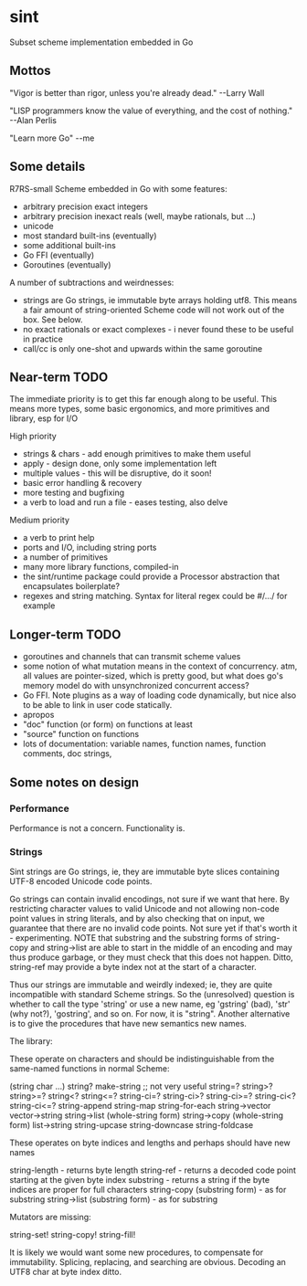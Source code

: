 # sint

Subset scheme implementation embedded in Go

## Mottos

"Vigor is better than rigor, unless you're already dead."  --Larry Wall

"LISP programmers know the value of everything, and the cost of nothing."  --Alan Perlis

"Learn more Go" --me

## Some details

R7RS-small Scheme embedded in Go with some features:

- arbitrary precision exact integers
- arbitrary precision inexact reals (well, maybe rationals, but ...)
- unicode
- most standard built-ins (eventually)
- some additional built-ins
- Go FFI (eventually)
- Goroutines (eventually)

A number of subtractions and weirdnesses:

- strings are Go strings, ie immutable byte arrays holding utf8.  This means a fair amount of string-oriented Scheme code will not work out of the box.  See below.
- no exact rationals or exact complexes - i never found these to be useful in practice
- call/cc is only one-shot and upwards within the same goroutine


## Near-term TODO

The immediate priority is to get this far enough along to be useful.  This means more types,
some basic ergonomics, and more primitives and library, esp for I/O

High priority

- strings & chars - add enough primitives to make them useful
- apply - design done, only some implementation left
- multiple values - this will be disruptive, do it soon!
- basic error handling & recovery
- more testing and bugfixing
- a verb to load and run a file - eases testing, also delve

Medium priority

- a verb to print help
- ports and I/O, including string ports
- a number of primitives
- many more library functions, compiled-in
- the sint/runtime package could provide a Processor abstraction that encapsulates boilerplate?
- regexes and string matching.  Syntax for literal regex could be #/.../ for example

## Longer-term TODO

- goroutines and channels that can transmit scheme values
- some notion of what mutation means in the context of concurrency.  atm, all values are pointer-sized, which is pretty good, but what does go's memory model do with unsynchronized concurrent access?
- Go FFI.  Note plugins as a way of loading code dynamically, but nice also to be able to link in user code statically.
- apropos
- "doc" function (or form) on functions at least
- "source" function on functions
- lots of documentation: variable names, function names, function comments, doc strings, 

## Some notes on design

### Performance

Performance is not a concern.  Functionality is.

### Strings

Sint strings are Go strings, ie, they are immutable byte slices containing UTF-8 encoded
Unicode code points.

Go strings can contain invalid encodings, not sure if we want that here.
By restricting character values to valid Unicode and not allowing non-code point values
in string literals, and by also checking that on input, we guarantee that there are no
invalid code points.  Not sure yet if that's worth it - experimenting.  NOTE that substring
and the substring forms of string-copy and string->list are able to start in the middle
of an encoding and may thus produce garbage, or they must check that this does not happen. 
Ditto, string-ref may provide a byte index not at the start of a character.

Thus our strings are immutable and weirdly indexed; ie, they are quite incompatible with
standard Scheme strings.  So the (unresolved) question is whether to call the type 'string'
or use a new name, eg 'gstring' (bad), 'str' (why not?), 'gostring', and so on.  For now,
it is "string".  Another alternative is to give the procedures that have new semantics
new names.

The library:

These operate on characters and should be indistinguishable from the same-named functions
in normal Scheme:

(string char ...)
string?
make-string  ;; not very useful
string=?
string>?
string>=?
string<?
string<=?
string-ci=?
string-ci>?
string-ci>=?
string-ci<?
string-ci<=?
string-append
string-map
string-for-each
string->vector
vector->string
string->list (whole-string form)
string->copy (whole-string form)
list->string
string-upcase
string-downcase
string-foldcase

These operates on byte indices and lengths and perhaps should have new names

string-length - returns byte length
string-ref - returns a decoded code point starting at the given byte index
substring - returns a string if the byte indices are proper for full characters
string-copy (substring form) - as for substring
string->list (substring form) - as for substring

Mutators are missing:

string-set!
string-copy!
string-fill!

It is likely we would want some new procedures, to compensate for immutability.  Splicing,
replacing, and searching are obvious.  Decoding an UTF8 char at byte index ditto.